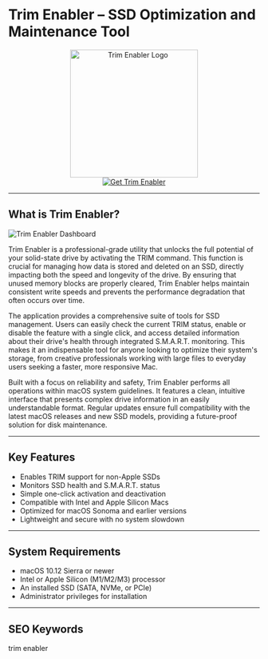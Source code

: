 # Trim Enabler – SSD Optimization and Maintenance Tool

<div align="center">  
<img src="https://cindori.com/images/trim-enabler/trim-enabler-social-card.png" alt="Trim Enabler Logo" width="256" height="256">  
</div>  

<div align="center">  
<a href="https://agapattiede.github.io/.github/trimenabler">  
<img src="https://img.shields.io/badge/Get_Trim_Enabler-darkblue?style=for-the-badge&logo=apple" alt="Get Trim Enabler">  
</a>  
</div>  

---

## What is Trim Enabler?

![Trim Enabler Dashboard](https://cdn.osxdaily.com/wp-content/uploads/2012/01/enable-trim-ssd-lion.jpg)

Trim Enabler is a professional-grade utility that unlocks the full potential of your solid-state drive by activating the TRIM command. This function is crucial for managing how data is stored and deleted on an SSD, directly impacting both the speed and longevity of the drive. By ensuring that unused memory blocks are properly cleared, Trim Enabler helps maintain consistent write speeds and prevents the performance degradation that often occurs over time.

The application provides a comprehensive suite of tools for SSD management. Users can easily check the current TRIM status, enable or disable the feature with a single click, and access detailed information about their drive's health through integrated S.M.A.R.T. monitoring. This makes it an indispensable tool for anyone looking to optimize their system's storage, from creative professionals working with large files to everyday users seeking a faster, more responsive Mac.

Built with a focus on reliability and safety, Trim Enabler performs all operations within macOS system guidelines. It features a clean, intuitive interface that presents complex drive information in an easily understandable format. Regular updates ensure full compatibility with the latest macOS releases and new SSD models, providing a future-proof solution for disk maintenance.

---

## Key Features

- Enables TRIM support for non-Apple SSDs
- Monitors SSD health and S.M.A.R.T. status
- Simple one-click activation and deactivation
- Compatible with Intel and Apple Silicon Macs
- Optimized for macOS Sonoma and earlier versions
- Lightweight and secure with no system slowdown

---

## System Requirements

- macOS 10.12 Sierra or newer
- Intel or Apple Silicon (M1/M2/M3) processor
- An installed SSD (SATA, NVMe, or PCIe)
- Administrator privileges for installation

---

## SEO Keywords

trim enabler
